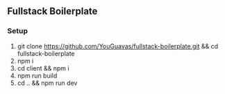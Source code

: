 ## Fullstack Boilerplate
### Setup

1. git clone https://github.com/YouGuavas/fullstack-boilerplate.git && cd fullstack-boilerplate
2. npm i
3. cd client && npm i
4. npm run build
5. cd .. && npm run dev